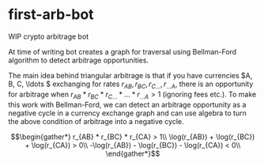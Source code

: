 # first-arb-bot

WIP crypto arbitrage bot

At time of writing bot creates a graph for traversal using Bellman-Ford algorithm to detect arbitrage opportunities.

The main idea behind triangular arbitrage is that if you have currencies $A, B, C, \ldots $ exchanging for rates $r_{AB}, r_{BC}, r_{C\ldots}, r_{\ldots A}$, there is an opportunity for arbitrage when $r_{AB} * r_{BC} * r_{C\ldots} * \ldots * r_{\ldots A} > 1$ (ignoring fees etc.). To make this work with Bellman-Ford, we can detect an arbitrage opportunity as a negative cycle in a currency exchange graph and can use algebra to turn the above condition of arbitrage into a negative cycle.

$$\begin{gather*}
r_{AB} * r_{BC} * r_{CA} > 1\\
\log(r_{AB}) + \log(r_{BC}) + \log(r_{CA}) > 0\\
-\log(r_{AB}) - \log(r_{BC}) - \log(r_{CA}) < 0\\
\end{gather*}$$
